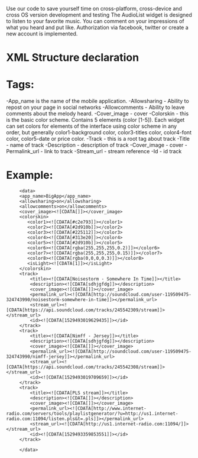 
Use our code to save yourself time on cross-platform, cross-device and cross OS version development and testing
The AudioList widget is designed to listen to your favorite music.
You can comment on your impressions of what you heard and put like.
Authorization via facebook, twitter or create a new account is implemented.

# XML Structure declaration

# Tags: 

-App_name is the name of the mobile application.
-Allowsharing - Ability to repost on your page in social networks
-Allowcomments - Ability to leave comments about the melody heard.
-Cover_image - cover
-Colorskin - this is the basic color scheme. Contains 5 elements (color [1-5]). Each widget can set colors for elements of the interface using color scheme in any order, but generally color1-background color, color3-titles color, color4-font color, color5-date or price color.
-Track - this is a root tag about track
-Title - name of track
-Description - description of track
-Cover_image - cover
-Permalink_url - link to track
-Stream_url - stream reference
-Id - id track

# Example:

         <data>
         <app_name>BigApp</app_name>
         <allowsharing>on</allowsharing>
         <allowcomments>on</allowcomments>
         <cover_image><![CDATA[]]></cover_image>
         <colorskin>
            <color1><![CDATA[#c2e793]]></color1>
            <color2><![CDATA[#2d910b]]></color2>
            <color3><![CDATA[#225112]]></color3>
            <color4><![CDATA[#313e20]]></color4>
            <color5><![CDATA[#2d910b]]></color5>
            <color6><![CDATA[rgba(255,255,255,0.2)]]></color6>
            <color7><![CDATA[rgba(255,255,255,0.15)]]></color7>
            <color8><![CDATA[rgba(0,0,0,0.3)]]></color8>
            <isLight><![CDATA[1]]></isLight>
         </colorskin>
         <track>
             <title><![CDATA[Noisestorm - Somewhere In Time]]></title>
             <description><![CDATA[sdhjgfdg]]></description>
             <cover_image><![CDATA[]]></cover_image>
             <permalink_url><![CDATA[http://soundcloud.com/user-119509475-324743990/noisestorm-somewhere-in-time]]></permalink_url>
             <stream_url><![CDATA[https://api.soundcloud.com/tracks/245542309/stream]]></stream_url>
             <id><![CDATA[1529493019629435]]></id>
         </track>
         <track>
             <title><![CDATA[Nimff - Jersey]]></title>
             <description><![CDATA[sdhjgfdg]]></description>
             <cover_image><![CDATA[]]></cover_image>
             <permalink_url><![CDATA[http://soundcloud.com/user-119509475-324743990/nimff-jersey]]></permalink_url>
             <stream_url><![CDATA[https://api.soundcloud.com/tracks/245542308/stream]]></stream_url>
             <id><![CDATA[1529493019709659]]></id>
         </track>
         <track>
             <title><![CDATA[PLS stream]]></title>
             <description><![CDATA[]]></description>
             <cover_image><![CDATA[]]></cover_image>
             <permalink_url><![CDATA[http://www.internet-radio.com/servers/tools/playlistgenerator/?u=http://us1.internet-radio.com:11094/listen.pls&t=.pls]]></permalink_url>
             <stream_url><![CDATA[http://us1.internet-radio.com:11094/]]></stream_url>
             <id><![CDATA[1529493359853551]]></id>
         </track>
   
         </data>
